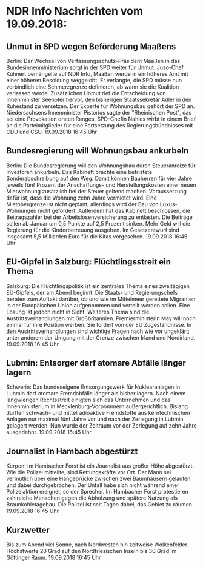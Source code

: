 # NDR Info Nachrichten vom 19.09.2018:


## Unmut in SPD wegen Beförderung Maaßens
Berlin: Der Wechsel von Verfassungsschutz-Präsident Maaßen in das Bundesinnenministerium sorgt in der SPD weiter für Unmut. Juso-Chef Kühnert bemängelte auf NDR Info, Maaßen werde in ein höheres Amt mit einer höheren Besoldung weggelobt. Er verlangte, die SPD müsse nun verbindlich eine Schmerzgrenze definieren, ab wann sie die Koalition verlassen werde. Zusätzlichen Unmut rief die Entscheidung von Innenminister Seehofer hervor, den bisherigen Staatssekretär Adler in den Ruhestand zu versetzen. Der Experte für Wohnungsbau gehört der SPD an. Niedersachsens Innenminister Pistorius sagte der "Rheinischen Post", das sei eine Provokation ersten Ranges. SPD-Chefin Nahles wirbt in einem Brief an die Parteimitglieder für eine Fortsetzung des Regierungsbündnisses mit CDU und CSU. 19.09.2018 16:45 Uhr 

## Bundesregierung will Wohnungsbau ankurbeln
Berlin:	Die Bundesregierung will den Wohnungsbau durch Steueranreize für Investoren ankurbeln. Das Kabinett brachte eine befristete Sonderabschreibung auf den Weg. Damit können Bauherren für vier Jahre jeweils fünf Prozent der Anschaffungs- und Herstellungskosten einer neuen Mietwohnung zusätzlich bei der Steuer geltend machen. Voraussetzung dafür ist, dass die Wohnung zehn Jahre vermietet wird. Eine Mietobergrenze ist nicht geplant, allerdings wird der Bau von Luxus-Wohnungen nicht gefördert. Außerdem hat das Kabinett beschlossen, die Beitragszahler bei der Arbeitslosenversicherung zu entlasten. Die Beiträge sollen ab Januar um 0,5 Punkte auf 2,5 Prozent sinken. Mehr Geld will die Regierung für die Kinderbetreuung ausgeben. Im Gesetzentwurf sind insgesamt 5,5 Milliarden Euro für die Kitas vorgesehen. 19.09.2018 16:45 Uhr 

## EU-Gipfel in Salzburg: Flüchtlingsstreit ein Thema
Salzburg: Die Flüchtlingspolitik ist ein zentrales Thema eines zweitägigen EU-Gipfels, der am Abend beginnt. Die Staats- und Regierungschefs beraten zum Auftakt darüber, ob und wie im Mittelmeer gerettete Migranten in der Europäischen Union aufgenommen und verteilt werden sollen. Eine Lösung ist jedoch nicht in Sicht. Weiteres Thema sind die Austrittsverhandlungen mit Großbritannien. Premierministerin May will noch einmal für ihre Position werben. Sie fordert von der EU Zugeständnisse. In den Austrittsverhandlungen sind wichtige Fragen nach wie vor ungeklärt; unter anderem der Umgang mit der Grenze zwischen Irland und Nordirland. 19.09.2018 16:45 Uhr 

## Lubmin: Entsorger darf atomare Abfälle länger lagern
Schwerin: Das bundeseigene Entsorgungswerk für Nuklearanlagen in Lubmin darf atomare Fremdabfälle länger als bisher lagern. Nach einem langwierigen Rechtsstreit einigten sich das Unternehmen und das Innenministerium in Mecklenburg-Vorpommern außergerichtlich. Bislang durften schwach- und mittelradioaktive Fremdstoffe aus kerntechnischen Anlagen nur maximal fünf Jahre vor und nach der Zerlegung in Lubmin gelagert werden. Nun wurde der Zeitraum vor der Zerlegung auf zehn Jahre ausgedehnt. 19.09.2018 16:45 Uhr 

## Journalist in Hambach abgestürzt
Kerpen: Im Hambacher Forst ist ein Journalist aus großer Höhe abgestürzt. Wie die Polizei mitteilte, sind Rettungskräfte vor Ort. Der Mann sei vermutlich über eine Hängebrücke zwischen zwei Baumhäusern gelaufen und dabei durchgebrochen. Der Unfall habe sich nicht während einer Polizeiaktion ereignet, so der Sprecher. Im Hambacher Forst protestieren zahlreiche Menschen gegen die Abholzung und spätere Nutzung als Braunkohletagebau. Die Polizei ist seit Tagen dabei, das Gebiet zu räumen. 19.09.2018 16:45 Uhr 

## Kurzwetter
Bis zum Abend viel Sonne, nach Nordwesten hin zeitweise Wolkenfelder. Höchstwerte 20 Grad auf den Nordfriesischen Inseln bis 30 Grad im Göttinger Raum. 19.09.2018 16:45 Uhr 
